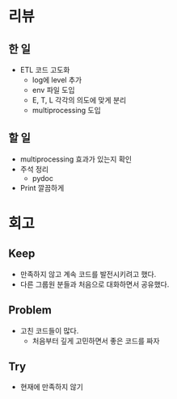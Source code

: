 # 리뷰

## 한 일

- ETL 코드 고도화
  - log에 level 추가
  - env 파일 도입
  - E, T, L 각각의 의도에 맞게 분리
  - multiprocessing 도입

## 할 일

- multiprocessing 효과가 있는지 확인
- 주석 정리
  - pydoc
- Print 깔끔하게

# 회고

## Keep

- 만족하지 않고 계속 코드를 발전시키려고 했다.
- 다른 그룹원 분들과 처음으로 대화하면서 공유했다.

## Problem

- 고친 코드들이 많다.
  - 처음부터 깊게 고민하면서 좋은 코드를 짜자

## Try

- 현재에 만족하지 않기
